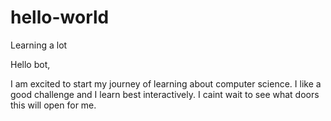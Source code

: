 # hello-world
Learning a lot

Hello bot,

I am excited to start my journey of learning about computer science. I like a good challenge and I learn best interactively. I caint wait to see what doors this will open for me.  
